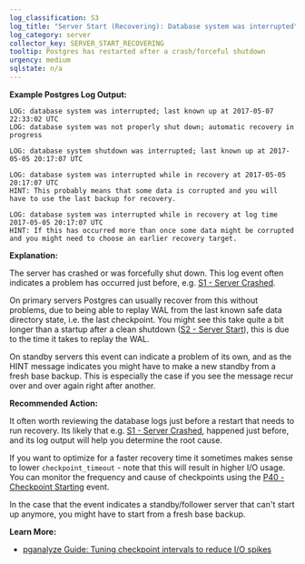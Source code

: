 ```yaml
---
log_classification: S3
log_title: "Server Start (Recovering): Database system was interrupted"
log_category: server
collector_key: SERVER_START_RECOVERING
tooltip: Postgres has restarted after a crash/forceful shutdown
urgency: medium
sqlstate: n/a
---
```


**Example Postgres Log Output:**

```
LOG: database system was interrupted; last known up at 2017-05-07 22:33:02 UTC
LOG: database system was not properly shut down; automatic recovery in progress
```

```
LOG: database system shutdown was interrupted; last known up at 2017-05-05 20:17:07 UTC
```

```
LOG: database system was interrupted while in recovery at 2017-05-05 20:17:07 UTC
HINT: This probably means that some data is corrupted and you will have to use the last backup for recovery.
```

```
LOG: database system was interrupted while in recovery at log time 2017-05-05 20:17:07 UTC
HINT: If this has occurred more than once some data might be corrupted and you might need to choose an earlier recovery target.
```

**Explanation:**

The server has crashed or was forcefully shut down. This log event often indicates a problem has occurred just before, e.g. [S1 - Server Crashed](/docs/log-insights/server/S1).

On primary servers Postgres can usually recover from this without problems, due to being able to replay WAL from the last known safe data directory state, i.e. the last checkpoint. You might see this take quite a bit longer than a startup after a clean shutdown ([S2 - Server Start](/docs/log-insights/server/S2)), this is due to the time it takes to replay the WAL.

On standby servers this event can indicate a problem of its own, and as the HINT message indicates you might have to make a new standby from a fresh base backup. This is especially the case if you see the message recur over and over again right after another.

**Recommended Action:**

It often worth reviewing the database logs just before a restart that needs to run recovery. Its likely that e.g. [S1 - Server Crashed](/docs/log-insights/server/S1), happened just before, and its log output will help you determine the root cause.

If you want to optimize for a faster recovery time it sometimes makes sense to lower `checkpoint_timeout` - note that this will result in higher I/O usage. You can monitor the frequency and cause of checkpoints using the [P40 - Checkpoint Starting](/docs/log-insights/checkpoints/P40) event.

In the case that the event indicates a standby/follower server that can't start up anymore, you might have to start from a fresh base backup.

**Learn More:**

* [pganalyze Guide: Tuning checkpoint intervals to reduce I/O spikes](/docs/guides/tuning-checkpoint-intervals)
